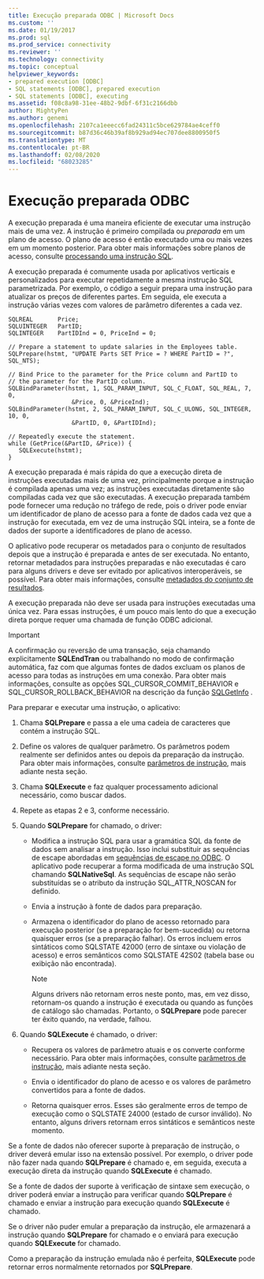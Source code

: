 ```yaml
---
title: Execução preparada ODBC | Microsoft Docs
ms.custom: ''
ms.date: 01/19/2017
ms.prod: sql
ms.prod_service: connectivity
ms.reviewer: ''
ms.technology: connectivity
ms.topic: conceptual
helpviewer_keywords:
- prepared execution [ODBC]
- SQL statements [ODBC], prepared execution
- SQL statements [ODBC], executing
ms.assetid: f08c8a98-31ee-48b2-9dbf-6f31c2166dbb
author: MightyPen
ms.author: genemi
ms.openlocfilehash: 2107ca1eeecc6fad24311c5bce629784ae4ceff0
ms.sourcegitcommit: b87d36c46b39af8b929ad94ec707dee8800950f5
ms.translationtype: MT
ms.contentlocale: pt-BR
ms.lasthandoff: 02/08/2020
ms.locfileid: "68023285"
---
```

# <a name="prepared-execution-odbc"></a>Execução preparada ODBC
A execução preparada é uma maneira eficiente de executar uma instrução mais de uma vez. A instrução é primeiro compilada ou *preparada* em um plano de acesso. O plano de acesso é então executado uma ou mais vezes em um momento posterior. Para obter mais informações sobre planos de acesso, consulte [processando uma instrução SQL](../../../odbc/reference/processing-a-sql-statement.md).  
  
 A execução preparada é comumente usada por aplicativos verticais e personalizados para executar repetidamente a mesma instrução SQL parametrizada. Por exemplo, o código a seguir prepara uma instrução para atualizar os preços de diferentes partes. Em seguida, ele executa a instrução várias vezes com valores de parâmetro diferentes a cada vez.  
  
```  
SQLREAL       Price;  
SQLUINTEGER   PartID;  
SQLINTEGER    PartIDInd = 0, PriceInd = 0;  
  
// Prepare a statement to update salaries in the Employees table.  
SQLPrepare(hstmt, "UPDATE Parts SET Price = ? WHERE PartID = ?", SQL_NTS);  
  
// Bind Price to the parameter for the Price column and PartID to  
// the parameter for the PartID column.  
SQLBindParameter(hstmt, 1, SQL_PARAM_INPUT, SQL_C_FLOAT, SQL_REAL, 7, 0,  
                  &Price, 0, &PriceInd);  
SQLBindParameter(hstmt, 2, SQL_PARAM_INPUT, SQL_C_ULONG, SQL_INTEGER, 10, 0,  
                  &PartID, 0, &PartIDInd);  
  
// Repeatedly execute the statement.  
while (GetPrice(&PartID, &Price)) {  
   SQLExecute(hstmt);  
}  
```  
  
 A execução preparada é mais rápida do que a execução direta de instruções executadas mais de uma vez, principalmente porque a instrução é compilada apenas uma vez; as instruções executadas diretamente são compiladas cada vez que são executadas. A execução preparada também pode fornecer uma redução no tráfego de rede, pois o driver pode enviar um identificador de plano de acesso para a fonte de dados cada vez que a instrução for executada, em vez de uma instrução SQL inteira, se a fonte de dados der suporte a identificadores de plano de acesso.  
  
 O aplicativo pode recuperar os metadados para o conjunto de resultados depois que a instrução é preparada e antes de ser executada. No entanto, retornar metadados para instruções preparadas e não executadas é caro para alguns drivers e deve ser evitado por aplicativos interoperáveis, se possível. Para obter mais informações, consulte [metadados do conjunto de resultados](../../../odbc/reference/develop-app/result-set-metadata.md).  
  
 A execução preparada não deve ser usada para instruções executadas uma única vez. Para essas instruções, é um pouco mais lento do que a execução direta porque requer uma chamada de função ODBC adicional.  
  
> [!IMPORTANT]  
>  A confirmação ou reversão de uma transação, seja chamando explicitamente **SQLEndTran** ou trabalhando no modo de confirmação automática, faz com que algumas fontes de dados excluam os planos de acesso para todas as instruções em uma conexão. Para obter mais informações, consulte as opções SQL_CURSOR_COMMIT_BEHAVIOR e SQL_CURSOR_ROLLBACK_BEHAVIOR na descrição da função [SQLGetInfo](../../../odbc/reference/syntax/sqlgetinfo-function.md) .  
  
 Para preparar e executar uma instrução, o aplicativo:  
  
1.  Chama **SQLPrepare** e passa a ele uma cadeia de caracteres que contém a instrução SQL.  
  
2.  Define os valores de qualquer parâmetro. Os parâmetros podem realmente ser definidos antes ou depois da preparação da instrução. Para obter mais informações, consulte [parâmetros de instrução](../../../odbc/reference/develop-app/statement-parameters.md), mais adiante nesta seção.  
  
3.  Chama **SQLExecute** e faz qualquer processamento adicional necessário, como buscar dados.  
  
4.  Repete as etapas 2 e 3, conforme necessário.  
  
5.  Quando **SQLPrepare** for chamado, o driver:  
  
    -   Modifica a instrução SQL para usar a gramática SQL da fonte de dados sem analisar a instrução. Isso inclui substituir as sequências de escape abordadas em [sequências de escape no ODBC](../../../odbc/reference/develop-app/escape-sequences-in-odbc.md). O aplicativo pode recuperar a forma modificada de uma instrução SQL chamando **SQLNativeSql**. As sequências de escape não serão substituídas se o atributo da instrução SQL_ATTR_NOSCAN for definido.  
  
    -   Envia a instrução à fonte de dados para preparação.  
  
    -   Armazena o identificador do plano de acesso retornado para execução posterior (se a preparação for bem-sucedida) ou retorna quaisquer erros (se a preparação falhar). Os erros incluem erros sintáticos como SQLSTATE 42000 (erro de sintaxe ou violação de acesso) e erros semânticos como SQLSTATE 42S02 (tabela base ou exibição não encontrada).  
  
        > [!NOTE]  
        >  Alguns drivers não retornam erros neste ponto, mas, em vez disso, retornam-os quando a instrução é executada ou quando as funções de catálogo são chamadas. Portanto, o **SQLPrepare** pode parecer ter êxito quando, na verdade, falhou.  
  
6.  Quando **SQLExecute** é chamado, o driver:  
  
    -   Recupera os valores de parâmetro atuais e os converte conforme necessário. Para obter mais informações, consulte [parâmetros de instrução](../../../odbc/reference/develop-app/statement-parameters.md), mais adiante nesta seção.  
  
    -   Envia o identificador do plano de acesso e os valores de parâmetro convertidos para a fonte de dados.  
  
    -   Retorna quaisquer erros. Esses são geralmente erros de tempo de execução como o SQLSTATE 24000 (estado de cursor inválido). No entanto, alguns drivers retornam erros sintáticos e semânticos neste momento.  
  
 Se a fonte de dados não oferecer suporte à preparação de instrução, o driver deverá emular isso na extensão possível. Por exemplo, o driver pode não fazer nada quando **SQLPrepare** é chamado e, em seguida, executa a execução direta da instrução quando **SQLExecute** é chamado.  
  
 Se a fonte de dados der suporte à verificação de sintaxe sem execução, o driver poderá enviar a instrução para verificar quando **SQLPrepare** é chamado e enviar a instrução para execução quando **SQLExecute** é chamado.  
  
 Se o driver não puder emular a preparação da instrução, ele armazenará a instrução quando **SQLPrepare** for chamado e o enviará para execução quando **SQLExecute** for chamado.  
  
 Como a preparação da instrução emulada não é perfeita, **SQLExecute** pode retornar erros normalmente retornados por **SQLPrepare**.
